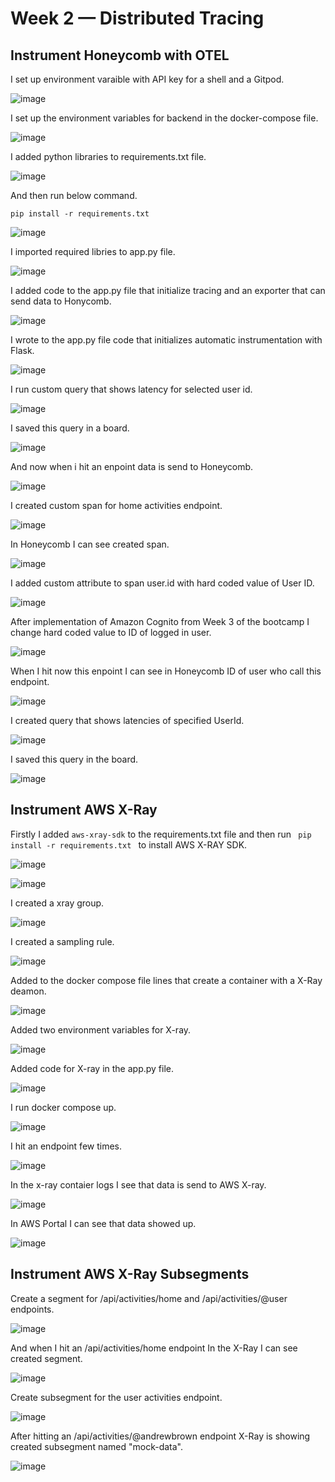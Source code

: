 # Week 2 — Distributed Tracing

## Instrument Honeycomb with OTEL

I set up environment varaible with API key for a shell and a Gitpod.

![image](https://user-images.githubusercontent.com/96197101/223701553-35df6495-a1ca-4ce6-b84f-6fcc2c641511.png)

I set up the environment variables for backend in the docker-compose file.

![image](https://user-images.githubusercontent.com/96197101/223700285-0a0cdd55-9f90-4284-80be-acf1b932b692.png)

I added python libraries to requirements.txt file.

![image](https://user-images.githubusercontent.com/96197101/223721899-48c72d69-d4c0-45a1-938a-0c77d00876f8.png)

And then run below command.

````
pip install -r requirements.txt
````
![image](https://user-images.githubusercontent.com/96197101/223723494-ac6e14c6-61a3-4ac3-a0e7-5741ff06e43c.png)

I imported required libries to app.py file.

![image](https://user-images.githubusercontent.com/96197101/223723783-e1ac680f-fb88-47e3-bd53-9f7f75896168.png)

I added code to the app.py file that initialize tracing and an exporter that can send data to Honycomb.

![image](https://user-images.githubusercontent.com/96197101/223725619-07d333a0-24ac-4051-a8cc-50051bcc8fd0.png)

I wrote to the app.py file code that initializes automatic instrumentation with Flask.

![image](https://user-images.githubusercontent.com/96197101/223725999-e1228242-c228-46b4-9f15-2156f1e5ee27.png)

I run custom query that shows latency for selected user id.

![image](https://user-images.githubusercontent.com/96197101/223766810-13b6b62f-0a95-44fb-b5ee-234a9ca0c0c7.png)

I saved this query in a board. 

![image](https://user-images.githubusercontent.com/96197101/223767188-5bab4226-70d6-4594-bc5c-697d26f94bdf.png)




And now when i hit an enpoint data is send to Honeycomb.

![image](https://user-images.githubusercontent.com/96197101/223733098-01f1a607-6406-4df0-9bba-14371814a672.png)

I created custom span for home activities endpoint. 

![image](https://user-images.githubusercontent.com/96197101/223753697-b913a110-b93f-4564-8181-568bd1fb4e84.png)

In Honeycomb I can see created span.

![image](https://user-images.githubusercontent.com/96197101/223754838-5512832a-939f-478b-9f7d-6358cb32a894.png)

I added custom attribute to span user.id with hard coded value of User ID.

![image](https://user-images.githubusercontent.com/96197101/223761530-6ee4ed15-5be3-4aae-962a-7602a30e2cc5.png)

After implementation of Amazon Cognito from Week 3 of the bootcamp I change hard coded value to ID of logged in user.

![image](https://user-images.githubusercontent.com/96197101/223764183-9136c91b-917b-4c29-8134-b19864c25ed9.png)

When I hit now this enpoint I can see in Honeycomb ID of user who call this endpoint.

![image](https://user-images.githubusercontent.com/96197101/223764481-3b888dc3-61c8-4684-b438-9b9b1eb34026.png)

I created query that shows latencies of specified UserId.

![image](https://user-images.githubusercontent.com/96197101/223767636-5de8344b-171a-41d4-9d63-176d7e2593b6.png)

I saved this query in the board.

![image](https://user-images.githubusercontent.com/96197101/223767759-1ef0e0d9-24f0-46c2-8b2b-f5c404f52ca4.png)

## Instrument AWS X-Ray

Firstly I added <code>aws-xray-sdk</code> to the requirements.txt file and then run <code> pip install -r requirements.txt </code> to install AWS X-RAY SDK.

![image](https://user-images.githubusercontent.com/96197101/223838244-4f5c49df-ee32-4f96-aafc-0e9d9a713126.png)

![image](https://user-images.githubusercontent.com/96197101/223838332-a5f85cb6-e04b-43ca-b851-a13c212afd36.png)

I created a xray group.

![image](https://user-images.githubusercontent.com/96197101/223842085-4388aa2a-9f72-4bda-aba8-95dc2166229b.png)

I created a sampling rule.

![image](https://user-images.githubusercontent.com/96197101/223843997-fb76c569-a167-4863-a136-1e5a75a29237.png)

Added to the docker compose file lines that create a container with a X-Ray deamon.

![image](https://user-images.githubusercontent.com/96197101/223860608-91f92f3d-0ff4-4326-a2b4-19cea1e54dc6.png)

Added two environment variables for X-ray.

![image](https://user-images.githubusercontent.com/96197101/223863868-ee4a3701-3a17-4b3b-983f-852580830da4.png)

Added code for X-ray in the app.py file.

![image](https://user-images.githubusercontent.com/96197101/223866920-f6eb4d17-2be6-406f-9768-c131502c4064.png)

I run docker compose up.

![image](https://user-images.githubusercontent.com/96197101/223867099-2b74dbfb-9e44-4a78-9dfc-8793b71823cd.png)

I hit an endpoint few times. 

![image](https://user-images.githubusercontent.com/96197101/223867163-27a0a13c-0b9c-4778-a036-b2a94ab817e0.png)

In the x-ray contaier logs I see that data is send to AWS X-ray.

![image](https://user-images.githubusercontent.com/96197101/223867229-7169575a-e36f-42c5-877d-c1eca3612600.png)

In AWS Portal I can see that data showed up.

![image](https://user-images.githubusercontent.com/96197101/223867479-811690b8-a726-435c-b927-7baa0e12b65d.png)

## Instrument AWS X-Ray Subsegments

Create a segment for /api/activities/home and /api/activities/@user endpoints.

![image](https://user-images.githubusercontent.com/96197101/224176741-e0063a2d-a733-4da8-8738-098df19ce5e3.png)

And when I hit an /api/activities/home endpoint In the X-Ray I can see created segment.

![image](https://user-images.githubusercontent.com/96197101/224176926-0bb98e93-137e-4da7-8200-403a94c2ea2c.png)

Create subsegment for the user activities endpoint.

![image](https://user-images.githubusercontent.com/96197101/224177345-1611338a-de9b-4eec-b678-19867d8d414b.png)

After hitting an /api/activities/@andrewbrown endpoint X-Ray is showing created subsegment named "mock-data".

![image](https://user-images.githubusercontent.com/96197101/224177780-488b95db-6642-4f0f-ae13-418ac4213680.png)










